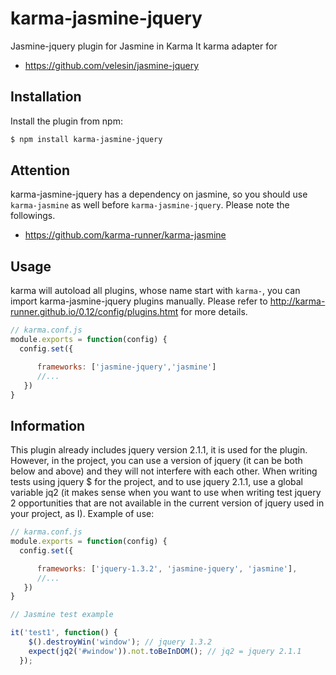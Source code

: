 karma-jasmine-jquery
====================

Jasmine-jquery plugin for Jasmine in Karma
It karma adapter for
+ https://github.com/velesin/jasmine-jquery

## Installation

Install the plugin from npm:

```sh
$ npm install karma-jasmine-jquery
```

## Attention
karma-jasmine-jquery has a dependency on jasmine, so you should use `karma-jasmine` as well before `karma-jasmine-jquery`. Please note the followings.
+ https://github.com/karma-runner/karma-jasmine

## Usage
karma will autoload all plugins, whose name start with `karma-`, you can import karma-jasmine-jquery plugins manually. Please refer to http://karma-runner.github.io/0.12/config/plugins.htmt for more details. 

```js
// karma.conf.js
module.exports = function(config) {
  config.set({

      frameworks: ['jasmine-jquery','jasmine']
      //...
   })
}
```

## Information
This plugin already includes jquery version 2.1.1, it is used for the plugin. 
However, in the project, you can use a version of jquery (it can be both below and above) and they will not interfere with each other. 
When writing tests using jquery $ for the project, and to use jquery 2.1.1, use a global variable jq2 (it makes sense when you want to use when writing test jquery 2 opportunities that are not available in the current version of jquery used in your project, as I). 
Example of use:

```js
// karma.conf.js
module.exports = function(config) {
  config.set({

      frameworks: ['jquery-1.3.2', 'jasmine-jquery', 'jasmine'],
      //...
   })
}

// Jasmine test example

it('test1', function() {
    $().destroyWin('window'); // jquery 1.3.2
    expect(jq2('#window')).not.toBeInDOM(); // jq2 = jquery 2.1.1
  });

```




